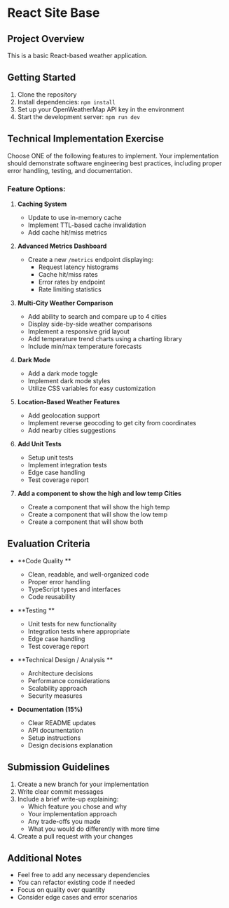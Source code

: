 # React Site Base

## Project Overview

This is a basic React-based weather application.


## Getting Started

1. Clone the repository
2. Install dependencies: `npm install`
3. Set up your OpenWeatherMap API key in the environment
4. Start the development server: `npm run dev`

## Technical Implementation Exercise

Choose ONE of the following features to implement. Your implementation should demonstrate software engineering best practices, including proper error handling, testing, and documentation.

### Feature Options:

1. **Caching System**
   - Update to use in-memory cache
   - Implement TTL-based cache invalidation
   - Add cache hit/miss metrics

2. **Advanced Metrics Dashboard**
   - Create a new `/metrics` endpoint displaying:
     - Request latency histograms
     - Cache hit/miss rates
     - Error rates by endpoint
     - Rate limiting statistics

3. **Multi-City Weather Comparison**
   - Add ability to search and compare up to 4 cities
   - Display side-by-side weather comparisons
   - Implement a responsive grid layout
   - Add temperature trend charts using a charting library
   - Include min/max temperature forecasts

4. **Dark Mode**
   - Add a dark mode toggle
   - Implement dark mode styles
   - Utilize CSS variables for easy customization

5. **Location-Based Weather Features**
   - Add geolocation support
   - Implement reverse geocoding to get city from coordinates
   - Add nearby cities suggestions

6. **Add Unit Tests**
   - Setup unit tests
   - Implement integration tests
   - Edge case handling
   - Test coverage report
  
7. **Add a component to show the high and low temp Cities**
   - Create a component that will show the high temp
   - Create a component that will show the low temp
   - Create a component that will show both

## Evaluation Criteria

- **Code Quality **
  - Clean, readable, and well-organized code
  - Proper error handling
  - TypeScript types and interfaces
  - Code reusability

- **Testing **
  - Unit tests for new functionality
  - Integration tests where appropriate
  - Edge case handling
  - Test coverage report

- **Technical Design / Analysis **
  - Architecture decisions
  - Performance considerations
  - Scalability approach
  - Security measures

- **Documentation (15%)**
  - Clear README updates
  - API documentation
  - Setup instructions
  - Design decisions explanation

## Submission Guidelines

1. Create a new branch for your implementation
2. Write clear commit messages
3. Include a brief write-up explaining:
   - Which feature you chose and why
   - Your implementation approach
   - Any trade-offs you made
   - What you would do differently with more time
4. Create a pull request with your changes

## Additional Notes

- Feel free to add any necessary dependencies
- You can refactor existing code if needed
- Focus on quality over quantity
- Consider edge cases and error scenarios
